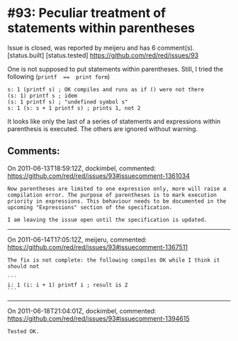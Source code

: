 
#93: Peculiar treatment of statements within parentheses
================================================================================
Issue is closed, was reported by meijeru and has 6 comment(s).
[status.built] [status.tested]
<https://github.com/red/red/issues/93>

One is not supposed to put statements within parentheses. Still, I tried the following (`printf  ==  print form`)

```
s: 1 (printf s) ; OK compiles and runs as if () were not there
(s: 1) printf s ; idem
(s: 1 printf s) ; "undefined symbol s"
s: 1 (s: s + 1 printf s) ; prints 1, not 2
```

It looks like only the last of a series of statements and expressions within parenthesis is executed. The others are ignored without warning.



Comments:
--------------------------------------------------------------------------------

On 2011-06-13T18:59:12Z, dockimbel, commented:
<https://github.com/red/red/issues/93#issuecomment-1361034>

    Now parentheses are limited to one expression only, more will raise a compilation error. The purpose of parentheses is to mark execution priority in expressions. This behaviour needs to be documented in the upcoming "Expressions" section of the specification.
    
    I am leaving the issue open until the specification is updated.

--------------------------------------------------------------------------------

On 2011-06-14T17:05:12Z, meijeru, commented:
<https://github.com/red/red/issues/93#issuecomment-1367511>

    The fix is not complete: the following compiles OK while I think it should not
    
    ```
    i: 1 (i: i + 1) printf i ; result is 2
    ```

--------------------------------------------------------------------------------

On 2011-06-18T21:04:01Z, dockimbel, commented:
<https://github.com/red/red/issues/93#issuecomment-1394615>

    Tested OK.

